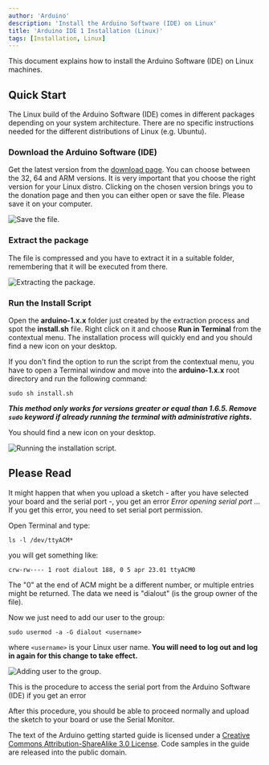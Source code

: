 ```yaml
---
author: 'Arduino'
description: 'Install the Arduino Software (IDE) on Linux'
title: 'Arduino IDE 1 Installation (Linux)'
tags: [Installation, Linux]
---
```


This document explains how to install the Arduino Software (IDE) on Linux machines.

## Quick Start

The Linux build of the Arduino Software (IDE) comes in different packages depending on your system architecture. There are no specific instructions needed for the different distributions of Linux (e.g. Ubuntu).

### Download the Arduino Software (IDE)

Get the latest version from the [download page](https://www.arduino.cc/en/Main/Software). You can choose between the 32, 64 and ARM versions. It is very important that you choose the right version for your Linux distro. Clicking on the chosen version brings you to the donation page and then you can either open or save the file. Please save it on your computer.

![Save the file.](assets/Linux_Download.jpg)

### Extract the package

The file is compressed and you have to extract it in a suitable folder, remembering that it will be executed from there.

![Extracting the package.](assets/Linux_Extract.jpg)

### Run the Install Script

Open the **arduino-1.x.x** folder just created by the extraction process and spot the **install.sh** file. Right click on it and choose **Run in Terminal** from the contextual menu. The installation process will quickly end and you should find a new icon on your desktop.

If you don't find the option to run the script from the contextual menu, you have to open a Terminal window and move into the **arduino-1.x.x** root directory and run the following command:

```
sudo sh install.sh
```
***This method only works for versions greater or equal than 1.6.5.  Remove `sudo` keyword if already running the terminal with administrative rights.***


You should find a new icon on your desktop.

![Running the installation script.](assets/Linux*Install*2.jpg)

## Please Read

It might happen that when you upload a sketch - after you have selected your board and the serial port -, you get an error *Error opening serial port ...*
If you get this error, you need to set serial port permission.

Open Terminal and type:

`ls -l /dev/ttyACM*`

you will get something like:

`crw-rw---- 1 root dialout 188, 0 5 apr 23.01 ttyACM0`

The "0" at the end of ACM might be a different number, or multiple entries might be returned. The data we need is "dialout" (is the group owner of the file).

Now we just need to add our user to the group:

`sudo usermod -a -G dialout <username>`

where `<username>` is your Linux user name. **You will need to log out and log in again for this change to take effect.**

![Adding user to the group.](assets/Ubuntu_Serial.jpg)

This is the procedure to access the serial port from the Arduino Software (IDE) if you get an error

After this procedure, you should be able to proceed normally and upload the sketch to your board or use the Serial Monitor.

The text of the Arduino getting started guide is licensed under a
[Creative Commons Attribution-ShareAlike 3.0 License](http://creativecommons.org/licenses/by-sa/3.0/). Code samples in the guide are released into the public domain.
